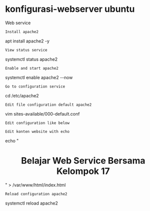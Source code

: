# konfigurasi-webserver ubuntu
Web service

    Install apache2

apt install apache2 -y

    View status service

systemctl status apache2

    Enable and start apache2

systemctl enable apache2 --now

    Go to configuration service

cd /etc/apache2

    Edit file configuration default apache2

vim sites-available/000-default.conf

    Edit configuration like below

    Edit konten website with echo

echo "<h1><center>Belajar Web Service Bersama Kelompok 17</center></h1>" > /var/www/html/index.html

    Reload configuration apache2

systemctl reload apache2

